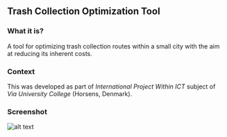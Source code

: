 ## Trash Collection Optimization Tool

### What it is?

A tool for optimizing trash collection routes within a small city with the aim at reducing its inherent costs.

### Context

This was developed as part of _International Project Within ICT_ subject of _Via University College_ (Horsens, Denmark).

### Screenshot

![alt text](https://raw.github.com/nunoh/pmtrash/master/img/screen.png "Logo Title Text 1")

